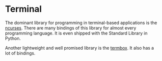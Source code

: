 Terminal
========

The dominant library for programming in terminal-based applications is the [ncurses][ncurses].
There are many bindings of this library for almost every programming language.
It is even shipped with the Standard Library in Python.

Another lightweight and well promised library is the [termbox][termbox].
It also has a lot of bindings.




[ncurses]:	https://invisible-island.net/ncurses/
[termbox]:	https://github.com/nsf/termbox
